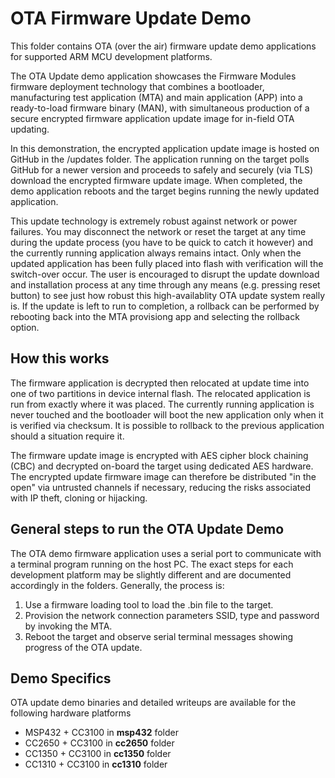 # OTA Firmware Update Demo
This folder contains OTA (over the air) firmware update demo applications for supported ARM MCU development platforms.

The OTA Update demo application showcases the Firmware Modules firmware deployment technology that combines a bootloader, manufacturing test application (MTA) and main application (APP) into a ready-to-load firmware binary (MAN), with simultaneous production of a secure encrypted firmware application update image for in-field OTA updating.

In this demonstration, the encrypted application update image is hosted on GitHub in the /updates folder.  The application running on the target polls GitHub for a newer version and proceeds to safely and securely (via TLS) download the encrypted firmware update image.  When completed, the demo application reboots and the target begins running the newly updated application.  

This update technology is extremely robust against network or power failures.  You may disconnect the network or reset the target at any time during the update process (you have to be quick to catch it however) and the currently running application always remains intact.  Only when the updated application has been fully placed into flash with verification will the switch-over occur. The user is encouraged to disrupt the update download and installation process at any time through any means (e.g. pressing reset button) to see just how robust this high-availablity OTA update system really is.  If the update is left to run to completion, a rollback can be performed by rebooting back into the MTA provisiong app and selecting the rollback option.

## How this works

The firmware application is decrypted then relocated at update time into one of two partitions in device internal flash.  The relocated application is run from exactly where it was placed.  The currently running application is never touched and the bootloader will boot the new application only when it is verified via checksum.  It is possible to rollback to the previous application should a situation require it.

The firmware update image is encrypted with AES cipher block chaining (CBC) and decrypted on-board the target using dedicated AES hardware.  The encrypted update firmware image can therefore be distributed "in the open" via untrusted channels if necessary, reducing the risks associated with IP theft, cloning or hijacking.

## General steps to run the OTA Update Demo

The OTA demo firmware application uses a serial port to communicate with a terminal program running on the host PC.  The exact steps for each development platform may be slightly different and are documented accordingly in the folders.  Generally, the process is:

1. Use a firmware loading tool to load the .bin file to the target.
2. Provision the network connection parameters SSID, type and password by invoking the MTA.
3. Reboot the target and observe serial terminal messages showing progress of the OTA update.

## Demo Specifics

OTA update demo binaries and detailed writeups are available for the following hardware platforms
* MSP432 + CC3100 in **msp432** folder
* CC2650 + CC3100 in **cc2650** folder
* CC1350 + CC3100 in **cc1350** folder
* CC1310 + CC3100 in **cc1310** folder



